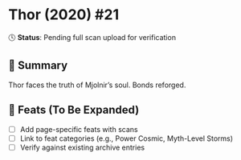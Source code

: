 # Thor (2020) #21

🕓 **Status**: Pending full scan upload for verification


## 📖 Summary
Thor faces the truth of Mjolnir’s soul. Bonds reforged.

## 🔹 Feats (To Be Expanded)
- [ ] Add page-specific feats with scans
- [ ] Link to feat categories (e.g., Power Cosmic, Myth-Level Storms)
- [ ] Verify against existing archive entries